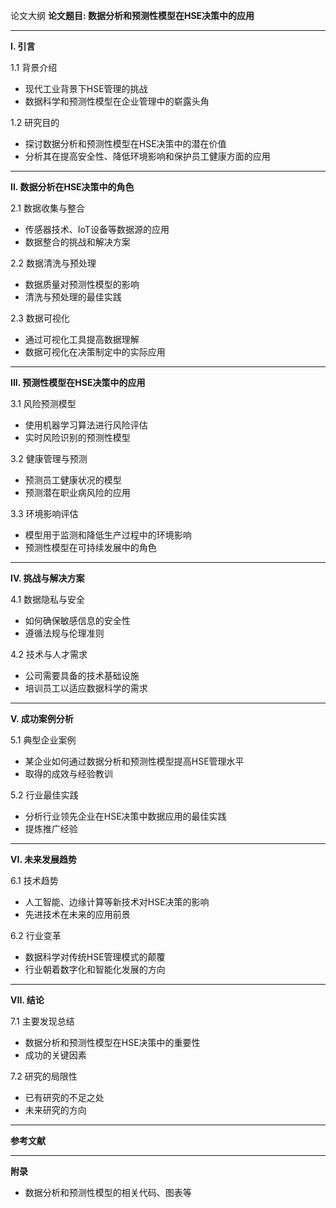 论文大纲
**论文题目: 数据分析和预测性模型在HSE决策中的应用**

---

**I. 引言**

1.1 背景介绍

- 现代工业背景下HSE管理的挑战
- 数据科学和预测性模型在企业管理中的崭露头角

1.2 研究目的

- 探讨数据分析和预测性模型在HSE决策中的潜在价值
- 分析其在提高安全性、降低环境影响和保护员工健康方面的应用

---

**II. 数据分析在HSE决策中的角色**

2.1 数据收集与整合

- 传感器技术、IoT设备等数据源的应用
- 数据整合的挑战和解决方案

2.2 数据清洗与预处理

- 数据质量对预测性模型的影响
- 清洗与预处理的最佳实践

2.3 数据可视化

- 通过可视化工具提高数据理解
- 数据可视化在决策制定中的实际应用

---

**III. 预测性模型在HSE决策中的应用**

3.1 风险预测模型

- 使用机器学习算法进行风险评估
- 实时风险识别的预测性模型

3.2 健康管理与预测

- 预测员工健康状况的模型
- 预测潜在职业病风险的应用

3.3 环境影响评估

- 模型用于监测和降低生产过程中的环境影响
- 预测性模型在可持续发展中的角色

---

**IV. 挑战与解决方案**

4.1 数据隐私与安全

- 如何确保敏感信息的安全性
- 遵循法规与伦理准则

4.2 技术与人才需求

- 公司需要具备的技术基础设施
- 培训员工以适应数据科学的需求

---

**V. 成功案例分析**

5.1 典型企业案例

- 某企业如何通过数据分析和预测性模型提高HSE管理水平
- 取得的成效与经验教训

5.2 行业最佳实践

- 分析行业领先企业在HSE决策中数据应用的最佳实践
- 提炼推广经验

---

**VI. 未来发展趋势**

6.1 技术趋势

- 人工智能、边缘计算等新技术对HSE决策的影响
- 先进技术在未来的应用前景

6.2 行业变革

- 数据科学对传统HSE管理模式的颠覆
- 行业朝着数字化和智能化发展的方向

---

**VII. 结论**

7.1 主要发现总结

- 数据分析和预测性模型在HSE决策中的重要性
- 成功的关键因素

7.2 研究的局限性

- 已有研究的不足之处
- 未来研究的方向

---

**参考文献**

---

**附录**

- 数据分析和预测性模型的相关代码、图表等